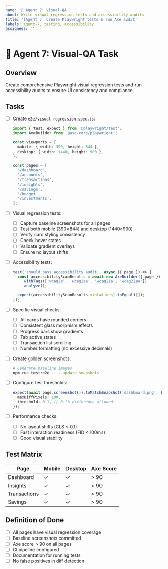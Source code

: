 ```yaml
---
name: '🧪 Agent 7: Visual-QA'
about: Write visual regression tests and accessibility audits
title: '[Agent 7] Create Playwright tests & run Axe audit'
labels: agent-7, testing, accessibility
assignees: ''
---
```


# 🧪 Agent 7: Visual-QA Task

## Overview

Create comprehensive Playwright visual regression tests and run accessibility audits to ensure UI consistency and compliance.

## Tasks

- [ ] Create `e2e/visual-regression.spec.ts`:

  ```typescript
  import { test, expect } from '@playwright/test';
  import AxeBuilder from '@axe-core/playwright';

  const viewports = {
    mobile: { width: 390, height: 844 },
    desktop: { width: 1440, height: 900 },
  };

  const pages = [
    '/dashboard',
    '/accounts',
    '/transactions',
    '/insights',
    '/savings',
    '/budget',
    '/investments',
  ];
  ```

- [ ] Visual regression tests:

  - [ ] Capture baseline screenshots for all pages
  - [ ] Test both mobile (390×844) and desktop (1440×900)
  - [ ] Verify card styling consistency
  - [ ] Check hover states
  - [ ] Validate gradient overlays
  - [ ] Ensure no layout shifts

- [ ] Accessibility tests:

  ```typescript
  test('should pass accessibility audit', async ({ page }) => {
    const accessibilityScanResults = await new AxeBuilder({ page })
      .withTags(['wcag2a', 'wcag2aa', 'wcag21a', 'wcag21aa'])
      .analyze();

    expect(accessibilityScanResults.violations).toEqual([]);
  });
  ```

- [ ] Specific visual checks:

  - [ ] All cards have rounded corners
  - [ ] Consistent glass morphism effects
  - [ ] Progress bars show gradients
  - [ ] Tab active states
  - [ ] Transaction list scrolling
  - [ ] Number formatting (no excessive decimals)

- [ ] Create golden screenshots:

  ```bash
  # Generate baseline images
  npm run test:e2e -- --update-snapshots
  ```

- [ ] Configure test thresholds:

  ```typescript
  expect(await page.screenshot()).toMatchSnapshot('dashboard.png', {
    maxDiffPixels: 100,
    threshold: 0.1, // 0.1% difference allowed
  });
  ```

- [ ] Performance checks:
  - [ ] No layout shifts (CLS < 0.1)
  - [ ] Fast interaction readiness (FID < 100ms)
  - [ ] Good visual stability

## Test Matrix

| Page         | Mobile | Desktop | Axe Score |
| ------------ | ------ | ------- | --------- |
| Dashboard    | ✓      | ✓       | > 90      |
| Insights     | ✓      | ✓       | > 90      |
| Transactions | ✓      | ✓       | > 90      |
| Savings      | ✓      | ✓       | > 90      |

## Definition of Done

- [ ] All pages have visual regression coverage
- [ ] Baseline screenshots committed
- [ ] Axe score > 90 on all pages
- [ ] CI pipeline configured
- [ ] Documentation for running tests
- [ ] No false positives in diff detection
